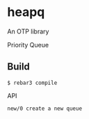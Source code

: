 heapq
=====

An OTP library

Priority Queue

Build
-----

    $ rebar3 compile

API

    new/0 create a new queue
